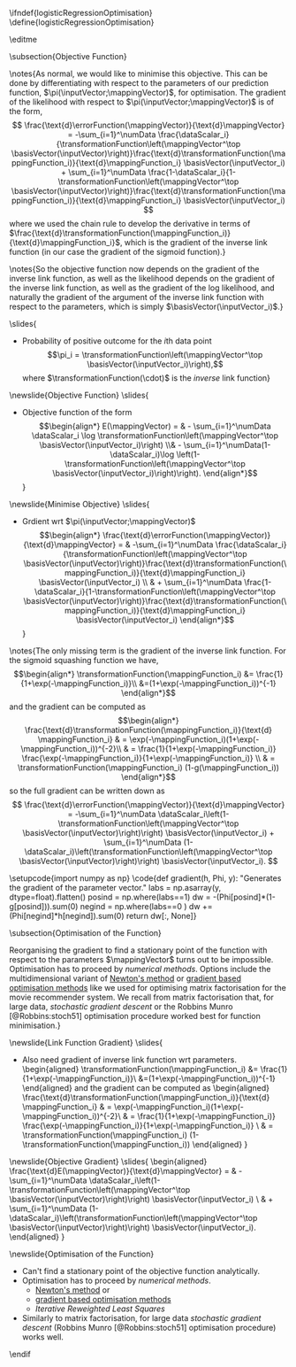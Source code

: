 \ifndef{logisticRegressionOptimisation}
\define{logisticRegressionOptimisation}

\editme

\subsection{Objective Function}

\notes{As normal, we would like to minimise this objective. This can be done
by differentiating with respect to the parameters of our prediction
function, $\pi(\inputVector;\mappingVector)$, for optimisation. The
gradient of the likelihood with respect to
$\pi(\inputVector;\mappingVector)$ is of the form,
$$
\frac{\text{d}\errorFunction(\mappingVector)}{\text{d}\mappingVector} = -\sum_{i=1}^\numData
\frac{\dataScalar_i}{\transformationFunction\left(\mappingVector^\top
\basisVector(\inputVector)\right)}\frac{\text{d}\transformationFunction(\mappingFunction_i)}{\text{d}\mappingFunction_i}
\basisVector(\inputVector_i) +  \sum_{i=1}^\numData
\frac{1-\dataScalar_i}{1-\transformationFunction\left(\mappingVector^\top
\basisVector(\inputVector)\right)}\frac{\text{d}\transformationFunction(\mappingFunction_i)}{\text{d}\mappingFunction_i}
\basisVector(\inputVector_i)
$$
where we used the chain rule to develop the derivative in terms of
$\frac{\text{d}\transformationFunction(\mappingFunction_i)}{\text{d}\mappingFunction_i}$,
which is the gradient of the inverse link function (in our case the
gradient of the sigmoid function).}

\notes{So the objective function now depends on the gradient of the inverse
link function, as well as the likelihood depends on the gradient of
the inverse link function, as well as the gradient of the log
likelihood, and naturally the gradient of the argument of the inverse
link function with respect to the parameters, which is simply
$\basisVector(\inputVector_i)$.}

\slides{
* Probability of positive outcome for the $i$th data point 
  $$\pi_i = \transformationFunction\left(\mappingVector^\top \basisVector(\inputVector_i)\right),$$
  where $\transformationFunction(\cdot)$ is the *inverse* link function}
  
\newslide{Objective Function}
\slides{
* Objective function of the form 
  $$\begin{align*}
    E(\mappingVector) = & -  \sum_{i=1}^\numData \dataScalar_i \log
    \transformationFunction\left(\mappingVector^\top \basisVector(\inputVector_i)\right) \\& -
    \sum_{i=1}^\numData(1-\dataScalar_i)\log \left(1-\transformationFunction\left(\mappingVector^\top
    \basisVector(\inputVector_i)\right)\right).
   \end{align*}$$
}

\newslide{Minimise Objective}
\slides{
* Grdient wrt  $\pi(\inputVector;\mappingVector)$
  $$\begin{align*}
  \frac{\text{d}\errorFunction(\mappingVector)}{\text{d}\mappingVector} = &
  -\sum_{i=1}^\numData \frac{\dataScalar_i}{\transformationFunction\left(\mappingVector^\top
  \basisVector(\inputVector)\right)}\frac{\text{d}\transformationFunction(\mappingFunction_i)}{\text{d}\mappingFunction_i}
  \basisVector(\inputVector_i) \\ & +  \sum_{i=1}^\numData
  \frac{1-\dataScalar_i}{1-\transformationFunction\left(\mappingVector^\top
  \basisVector(\inputVector)\right)}\frac{\text{d}\transformationFunction(\mappingFunction_i)}{\text{d}\mappingFunction_i}
  \basisVector(\inputVector_i)
  \end{align*}$$
}

\notes{The only missing term is the gradient of the inverse link
function. For the sigmoid squashing function we have,
$$\begin{align*}
\transformationFunction(\mappingFunction_i) &= \frac{1}{1+\exp(-\mappingFunction_i)}\\
&=(1+\exp(-\mappingFunction_i))^{-1}
\end{align*}$$
and the gradient can be computed as
$$\begin{align*}
\frac{\text{d}\transformationFunction(\mappingFunction_i)}{\text{d} \mappingFunction_i} & =
\exp(-\mappingFunction_i)(1+\exp(-\mappingFunction_i))^{-2}\\
& = \frac{1}{1+\exp(-\mappingFunction_i)}
\frac{\exp(-\mappingFunction_i)}{1+\exp(-\mappingFunction_i)} \\
& = \transformationFunction(\mappingFunction_i) (1-g(\mappingFunction_i))
\end{align*}$$
so the full gradient can be written down as
$$
\frac{\text{d}\errorFunction(\mappingVector)}{\text{d}\mappingVector} = -\sum_{i=1}^\numData
\dataScalar_i\left(1-\transformationFunction\left(\mappingVector^\top \basisVector(\inputVector)\right)\right)
\basisVector(\inputVector_i) +  \sum_{i=1}^\numData
(1-\dataScalar_i)\left(\transformationFunction\left(\mappingVector^\top \basisVector(\inputVector)\right)\right)
\basisVector(\inputVector_i).
$$

\setupcode{import numpy as np}
\code{def gradient(h, Phi, y):
    "Generates the gradient of the parameter vector."
	labs = np.asarray(y, dtype=float).flatten()
    posind = np.where(labs==1)
    dw = -(Phi[posind]*(1-g[posind])).sum(0)
    negind = np.where(labs==0 )
    dw += (Phi[negind]*h[negind]).sum(0)
    return dw[:, None]}

\subsection{Optimisation of the Function}

Reorganising the gradient to find a stationary point of the function
with respect to the parameters $\mappingVector$ turns out to be
impossible. Optimisation has to proceed by *numerical
methods*. Options include the multidimensional variant of
[Newton's method](http://en.wikipedia.org/wiki/Newton%27s_method) or
[gradient based optimisation methods](http://en.wikipedia.org/wiki/Gradient_method)
like we used for optimising matrix factorisation for the movie
recommender system. We recall from matrix factorisation that, for
large data, *stochastic gradient descent* or the Robbins Munro
[@Robbins:stoch51] optimisation procedure worked best for function
minimisation.}

\newslide{Link Function Gradient}
\slides{
* Also need gradient of inverse link function wrt parameters.
\begin{aligned}
\transformationFunction(\mappingFunction_i) &= \frac{1}{1+\exp(-\mappingFunction_i)}\\
&=(1+\exp(-\mappingFunction_i))^{-1}
\end{aligned}
and the gradient can be computed as
\begin{aligned}
\frac{\text{d}\transformationFunction(\mappingFunction_i)}{\text{d} \mappingFunction_i} & =
\exp(-\mappingFunction_i)(1+\exp(-\mappingFunction_i))^{-2}\\
& = \frac{1}{1+\exp(-\mappingFunction_i)}
\frac{\exp(-\mappingFunction_i)}{1+\exp(-\mappingFunction_i)} \\
& = \transformationFunction(\mappingFunction_i) (1-\transformationFunction(\mappingFunction_i))
\end{aligned}
}

\newslide{Objective Gradient}
\slides{
\begin{aligned}
\frac{\text{d}E(\mappingVector)}{\text{d}\mappingVector} = & -\sum_{i=1}^\numData
\dataScalar_i\left(1-\transformationFunction\left(\mappingVector^\top \basisVector(\inputVector)\right)\right)
\basisVector(\inputVector_i) \\ & + \sum_{i=1}^\numData
(1-\dataScalar_i)\left(\transformationFunction\left(\mappingVector^\top \basisVector(\inputVector)\right)\right)
\basisVector(\inputVector_i).
\end{aligned}
}

\newslide{Optimisation of the Function}

* Can't find a stationary point of the objective function analytically.
* Optimisation has to proceed by *numerical methods*. 
    * [Newton's method](http://en.wikipedia.org/wiki/Newton%27s_method) or 
    * [gradient based optimisation methods](http://en.wikipedia.org/wiki/Gradient_method)
	* *Iterative Reweighted Least Squares*
* Similarly to matrix factorisation, for large data *stochastic gradient descent*  (Robbins Munro [@Robbins:stoch51] optimisation procedure) works well.


\endif
